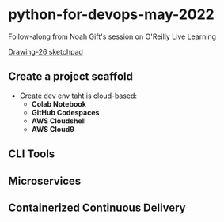 # python-for-devops-may-2022
Follow-along from Noah Gift's session on O'Reilly Live Learning

[Drawing-26 sketchpad](https://user-images.githubusercontent.com/58792/166920160-e5fb017e-4b83-4e09-9b9f-32a0f846293a.png)

## Create a project scaffold

- Create dev env taht is cloud-based:
  - **Colab Notebook**
  - **GitHub Codespaces**
  - **AWS Cloudshell**
  - **AWS Cloud9**
  

## CLI Tools

## Microservices

## Containerized Continuous Delivery
